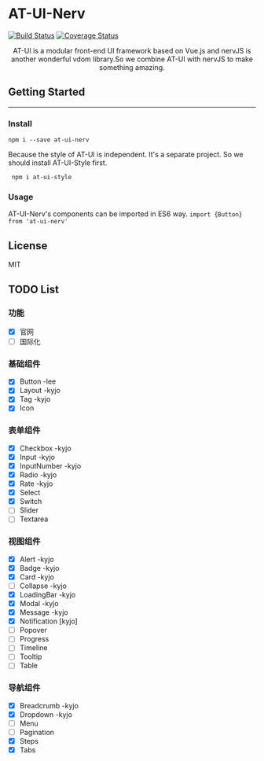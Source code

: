 # AT-UI-Nerv
[![Build Status](https://www.travis-ci.org/NervJS/at-ui-nerv.svg?branch=master)](https://www.travis-ci.org/NervJS/at-ui-nerv)
[![Coverage Status](https://coveralls.io/repos/github/NervJS/at-ui-nerv/badge.svg?branch=master)](https://coveralls.io/github/NervJS/at-ui-nerv?branch=master)

<p align="center">
  AT-UI is a modular front-end UI framework based on Vue.js and nervJS is another wonderful vdom library.So we combine AT-UI with nervJS to make something amazing.  
</p>

## Getting Started
---
### Install
``` npm i --save at-ui-nerv ```
 
 Because the style of AT-UI is independent. It's a separate project. So we should install AT-UI-Style first.

``` npm i at-ui-style```

### Usage

AT-UI-Nerv's components can be imported in ES6 way.
``` import {Button} from 'at-ui-nerv' ```

## License
MIT

## TODO List


### 功能 
- [x] 官网
- [ ] 国际化

### 基础组件 
- [x] Button -lee    
- [x] Layout  -kyjo   
- [x] Tag -kyjo       
- [x] Icon       

### 表单组件 
- [x] Checkbox -kyjo     
- [x] Input  -kyjo    
- [x] InputNumber -kyjo     
- [x] Radio -kyjo    
- [x] Rate -kyjo     
- [x] Select       
- [x] Switch      
- [ ] Slider      
- [ ] Textarea       

### 视图组件 
- [x] Alert -kyjo   
- [x] Badge -kyjo    
- [x] Card -kyjo    
- [ ] Collapse -kyjo  
- [x] LoadingBar -kyjo    
- [x] Modal -kyjo    
- [x] Message -kyjo  
- [x] Notification [kyjo]     
- [ ] Popover     
- [ ] Progress     
- [ ] Timeline     
- [ ] Tooltip     
- [ ] Table     

### 导航组件 
- [x] Breadcrumb -kyjo  
- [x] Dropdown  -kyjo   
- [ ] Menu     
- [ ] Pagination     
- [x] Steps     
- [x] Tabs     
